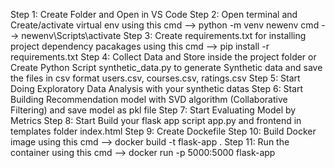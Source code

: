 Step 1: Create Folder and Open in VS Code
Step 2: Open terminal and Create/activate virtual env using this 
cmd --> python -m venv newenv
cmd --> newenv\Scripts\activate
Step 3: Create requirements.txt for installing project dependency pacakages using this
cmd --> pip install -r requirements.txt
Step 4: Collect Data and Store inside the project folder or Create Python Script synthetic_data.py to generate Synthetic data and save the files in csv format users.csv, courses.csv, ratings.csv
Step 5: Start Doing Exploratory Data Analysis with your synthetic datas
Step 6: Start Building Recommendation model with SVD algorithm (Collaborative Filtering) and save model as pkl file
Step 7: Start Evaluating Model by Metrics
Step 8: Start Build your flask app script app.py and frontend in templates folder index.html
Step 9: Create Dockefile
Step 10: Build Docker image using this 
cmd --> docker build -t flask-app .
Step 11: Run the container using this
cmd --> docker run -p 5000:5000 flask-app